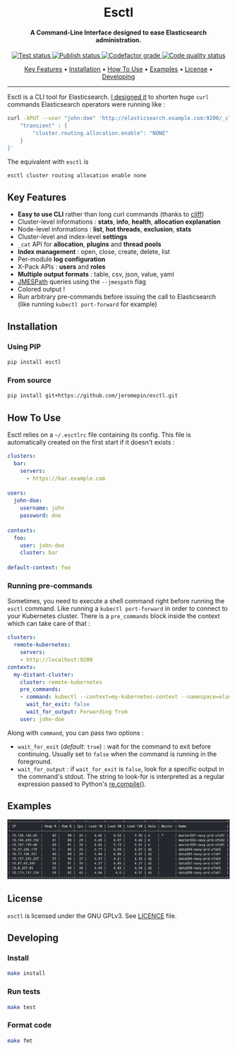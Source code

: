<h1 align="center">
  <br/>
  Esctl
  <br/>
</h1>

<h4 align="center">A Command-Line Interface designed to ease Elasticsearch administration.</h4>

<p align="center">
  <a href="https://github.com/jeromepin/esctl/actions?query=workflow%3A%22Lint+and+test%22+branch%3Amaster">
    <img src="https://github.com/jeromepin/esctl/workflows/Lint%20and%20test/badge.svg" alt="Test status">
  </a>
  <a href="https://github.com/jeromepin/esctl/actions?query=workflow%3A%22Publish+%F0%9F%93%A6%22+branch%3Amaster">
    <img src="https://github.com/jeromepin/esctl/workflows/Publish%20%F0%9F%93%A6/badge.svg" alt="Publish status">
  </a>

  <a href="https://www.codefactor.io/repository/github/jeromepin/esctl">
      <img src="https://www.codefactor.io/repository/github/jeromepin/esctl/badge" alt="Codefactor grade">
  </a>

  <a href="https://sonarcloud.io/dashboard?id=jeromepin_esctl">
    <img src="https://sonarcloud.io/api/project_badges/measure?project=jeromepin_esctl&metric=alert_status" alt="Code quality status">
  </a>
</p>

<p align="center">
  <a href="#key-features">Key Features</a> •
  <a href="#installation">Installation</a> •
  <a href="#how-to-use">How To Use</a> •
  <a href="#examples">Examples</a> •
  <a href="#license">License</a> •
  <a href="#developing">Developing</a>
</p>

<hr/>

Esctl is a CLI tool for Elasticsearch. [I designed it](https://jeromepin.fr/posts/esctl-managing-elasticsearch-from-command-line/) to shorten huge `curl` commands Elasticsearch operators were running like :

```bash
curl -XPUT --user "john:doe" 'http://elasticsearch.example.com:9200/_cluster/settings' -d '{
    "transient" : {
        "cluster.routing.allocation.enable": "NONE"
    }
}'
```

The equivalent with `esctl` is

```bash
esctl cluster routing allocation enable none
```

## Key Features

* **Easy to use CLI** rather than long curl commands (thanks to [cliff](https://github.com/openstack/cliff))
* Cluster-level informations : **stats**, **info**, **health**, **allocation explanation**
* Node-level informations : **list**, **hot threads**, **exclusion**, **stats**
* Cluster-level and index-level **settings**
* `_cat` API for **allocation**, **plugins** and **thread pools**
* **Index management** : open, close, create, delete, list
* Per-module **log configuration**
* X-Pack APIs : **users** and **roles**
* **Multiple output formats** : table, csv, json, value, yaml
* [JMESPath](https://jmespath.org/) queries using the `--jmespath` flag
* Colored output !
* Run arbitrary pre-commands before issuing the call to Elasticsearch (like running `kubectl port-forward` for example)


## Installation

### Using PIP

```bash
pip install esctl
```

### From source

```bash
pip install git+https://github.com/jeromepin/esctl.git
```


## How To Use

Esctl relies on a `~/.esctlrc` file containing its config. This file is automatically created on the first start if it doesn't exists :

```yaml
clusters:
  bar:
    servers:
      - https://bar.example.com

users:
  john-doe:
    username: john
    password: doe

contexts:
  foo:
    user: john-doe
    cluster: bar

default-context: foo
```

### Running pre-commands

Sometimes, you need to execute a shell command right before running the `esctl` command. Like running a `kubectl port-forward` in order to connect to your Kubernetes cluster.
There is a `pre_commands` block inside the context which can take care of that :

```yaml
clusters:
  remote-kubernetes:
    servers:
    - http://localhost:9200
contexts:
  my-distant-cluster:
    cluster: remote-kubernetes
    pre_commands:
    - command: kubectl --context=my-kubernetes-context --namespace=elasticsearch port-forward svc/elasticsearch 9200
      wait_for_exit: false
      wait_for_output: Forwarding from
    user: john-doe
```

Along with `command`, you can pass two options :
* `wait_for_exit` (_default_: `true`) : wait for the command to exit before continuing. Usually set to `false` when the command is running in the foreground.
* `wait_for_output` : if `wait_for_exit` is `false`, look for a specific output in the command's stdout. The string to look-for is interpreted as a regular expression passed to Python's [re.compile()](https://docs.python.org/3.7/library/re.html).


## Examples

<p align="center">
  <img src="node-list-sample.png" alt="node-list sample">
</p>


## License

`esctl` is licensed under the GNU GPLv3. See [LICENCE](https://github.com/jeromepin/esctl/blob/master/LICENSE) file.

## Developing

### Install

```bash
make install
```

### Run tests

```bash
make test
```

### Format code

```bash
make fmt
```

